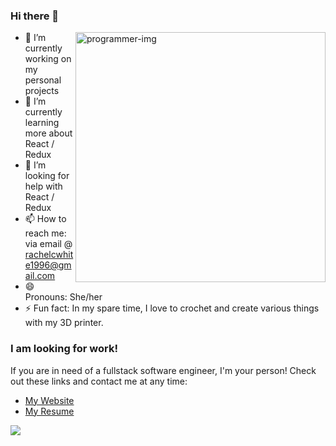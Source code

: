 ### Hi there 👋

<img align="right" alt="programmer-img" src="https://user-images.githubusercontent.com/82971338/148281916-c7c2fffe-712f-4376-911a-ddac55b9bde3.png" width="400"/>

- 🔭 I’m currently working on my personal projects
- 🌱 I’m currently learning more about React / Redux
- 🤔 I’m looking for help with React / Redux
- 📫 How to reach me: via email @ rachelcwhite1996@gmail.com
- 😄 Pronouns: She/her
- ⚡ Fun fact: In my spare time, I love to crochet and create various things with my 3D printer.


### I am looking for work!

If you are in need of a fullstack software engineer, I'm your person! Check out these links and contact me at any time:

- [My Website](https://rcwhite96.github.io/)
- [My Resume](https://rcwhite96.github.io/white_rachel_resume.pdf)

<a href="https://www.linkedin.com/in/rachel-white-419370156/">
<img src="https://img.shields.io/badge/LinkedIn-0077B5?style=for-the-badge&logo=linkedin&logoColor=white"/>
</a>
